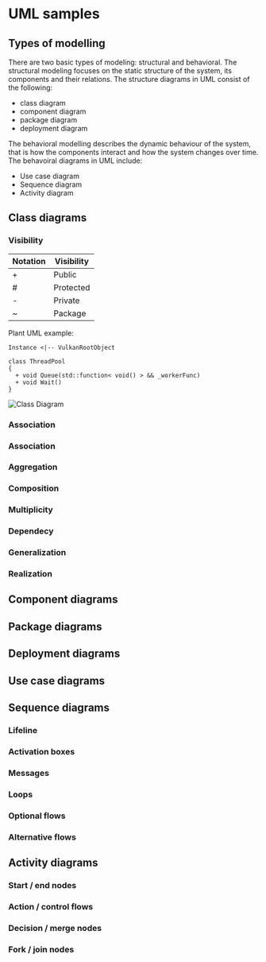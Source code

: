 # UML samples
## Types of modelling
There are two basic types of modeling: structural and behavioral. 
The structural modeling focuses on the static structure of the system, its components and their relations. The structure diagrams in UML consist of the following:
* class diagram
* component diagram
* package diagram
* deployment diagram

The behavioral modelling describes the dynamic behaviour of the system, that is how the components interact and how the system changes over time. The behavoiral diagrams in UML include:
* Use case diagram
* Sequence diagram
* Activity diagram
## Class diagrams
### Visibility
Notation | Visibility
---------| ---------
\+ | Public
\# | Protected
\- | Private
\~ | Package

Plant UML example:
```
Instance <|-- VulkanRootObject

class ThreadPool 
{
  + void Queue(std::function< void() > && _workerFunc)
  + void Wait()
}
```

![Class Diagram](http://www.plantuml.com/plantuml/proxy?src=https://raw.githubusercontent.com/anokl/UML_samples/master/UML/visibility.uml)


### Association
### Association
### Aggregation
### Composition
### Multiplicity
### Dependecy
### Generalization
### Realization
## Component diagrams
## Package diagrams
## Deployment diagrams
## Use case diagrams
## Sequence diagrams
### Lifeline
### Activation boxes
### Messages
### Loops
### Optional flows
### Alternative flows
## Activity diagrams
### Start / end nodes
### Action / control flows
### Decision / merge nodes
### Fork / join nodes
